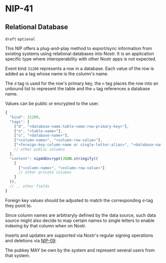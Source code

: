 NIP-41
======

Relational Database
-------------------

`draft` `optional`

This NIP offers a plug-and-play method to export/sync information from existing systems using relational databases into Nostr. It is an application specific type where interoperability with other Nostr apps is not expected.  

Event kind `31200` represents a row in a database. Each value of the row is added as a tag whose name is the column's name. 

The `d` tag is used for the row's primary key, the `n` tag places the row into an unbound list to represent the table and the `u` tag references a database name. 

Values can be public or encrypted to the user. 

```js
{
  "kind": 31200,
  "tags": [
    ["d", "<database-name:table-name:row-primary-key>"],
    ["n", "<table-name>"],
    ["u", "<database-name>"],
    ["<column-name>", "<column-row-value>"],
    ["<foreign-key-column-name or single-letter-alias>", "<database-name:table-name:column-row-value>"]
    // other public columns
  ],
  "content": nip44Encrypt(JSON.stringify((
    [
      ["<column-name>", "<column-row-value>"]
      // other private columns
    ]
  )),
  // .. other fields
}
```

Foreign key values should be adjusted to match the corresponding `d`-tag they point to. 

Since column names are arbitraryly defined by the data source, such data source might also decide to map certain names to single letters to enable indexing by that column when on Nostr. 

Inserts and updates are supported via Nostr's regular signing operations and deletions via [NIP-09](09.md).

The pubkey MAY be own by the system and represent several users from that system. 
